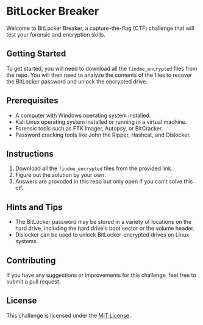# BitLocker Breaker

Welcome to BitLocker Breaker, a capture-the-flag (CTF) challenge that will test your forensic and encryption skills.

## Getting Started

To get started, you will need to download all the `findme_encrypted` files from the repo. You will then need to analyze the contents of the files to recover the BitLocker password and unlock the encrypted drive.

## Prerequisites

- A computer with Windows operating system installed.
- Kali Linux operating system installed or running in a virtual machine.
- Forensic tools such as FTK Imager, Autopsy, or BitCracker.
- Password cracking tools like John the Ripper, Hashcat, and Dislocker.

## Instructions

1. Download all the `findme_encrypted` files from the provided link.
2. Figure out the solution by your own.
3. Answers are provoded in this repo but only open if you can't solve this ctf.

## Hints and Tips

- The BitLocker password may be stored in a variety of locations on the hard drive, including the hard drive's boot sector or the volume header.
- Dislocker can be used to unlock BitLocker-encrypted drives on Linux systems.

## Contributing

If you have any suggestions or improvements for this challenge, feel free to submit a pull request.

## License

This challenge is licensed under the [MIT License](https://opensource.org/licenses/MIT).

